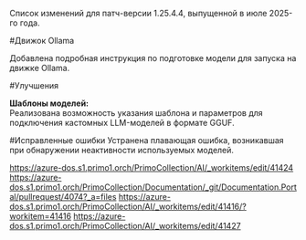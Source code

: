 Список изменений для патч-версии 1.25.4.4, выпущенной в июле 2025-го года.

#Движок Ollama

 Добавлена подробная инструкция по подготовке модели для запуска на движке Ollama. 

#Улучшения

**Шаблоны моделей:**  
Реализована возможность указания шаблона и параметров для подключения кастомных LLM-моделей в формате GGUF.

#Исправленные ошибки
Устранена плавающая ошибка, возникавшая при обнаружении неактивности используемых моделей.



https://azure-dos.s1.primo1.orch/PrimoCollection/AI/_workitems/edit/41424
https://azure-dos.s1.primo1.orch/PrimoCollection/Documentation/_git/Documentation.Portal/pullrequest/4074?_a=files
https://azure-dos.s1.primo1.orch/PrimoCollection/AI/_workitems/edit/41416/?workitem=41416
https://azure-dos.s1.primo1.orch/PrimoCollection/AI/_workitems/edit/41427